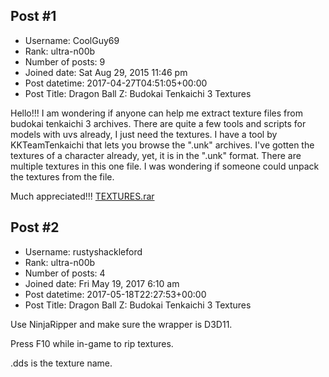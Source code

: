 ## Post #1
- Username: CoolGuy69
- Rank: ultra-n00b
- Number of posts: 9
- Joined date: Sat Aug 29, 2015 11:46 pm
- Post datetime: 2017-04-27T04:51:05+00:00
- Post Title: Dragon Ball Z: Budokai Tenkaichi 3 Textures

Hello!!!
I am wondering if anyone can help me extract texture files from budokai tenkaichi 3 archives.
There are quite a few tools and scripts for models with uvs already, I just need the textures. I have a tool by KKTeamTenkaichi that lets you browse the ".unk" archives. I've gotten the textures of a character already, yet, it is in the ".unk" format. There are multiple textures in this one file. I was wondering if someone could unpack the textures from the file.

Much appreciated!!!
[TEXTURES.rar](https://xentaxbackup.github.io/file/12822_TEXTURES.rar)
## Post #2
- Username: rustyshackleford
- Rank: ultra-n00b
- Number of posts: 4
- Joined date: Fri May 19, 2017 6:10 am
- Post datetime: 2017-05-18T22:27:53+00:00
- Post Title: Dragon Ball Z: Budokai Tenkaichi 3 Textures

Use NinjaRipper and make sure the wrapper is D3D11.

Press F10 while in-game to rip textures.

.dds is the texture name.
